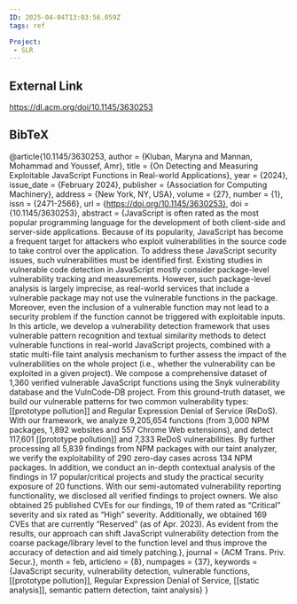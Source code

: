 ```yaml
---
ID: 2025-04-04T13:03:56.059Z
tags: ref

Project:
 - SLR
---
```

## External Link

https://dl.acm.org/doi/10.1145/3630253

## BibTeX

@article{10.1145/3630253, author = {Kluban, Maryna and Mannan, Mohammad and Youssef, Amr}, title = {On Detecting and Measuring Exploitable JavaScript Functions in Real-world Applications}, year = {2024}, issue_date = {February 2024}, publisher = {Association for Computing Machinery}, address = {New York, NY, USA}, volume = {27}, number = {1}, issn = {2471-2566}, url = {https://doi.org/10.1145/3630253}, doi = {10.1145/3630253}, abstract = {JavaScript is often rated as the most popular programming language for the development of both client-side and server-side applications. Because of its popularity, JavaScript has become a frequent target for attackers who exploit vulnerabilities in the source code to take control over the application. To address these JavaScript security issues, such vulnerabilities must be identified first. Existing studies in vulnerable code detection in JavaScript mostly consider package-level vulnerability tracking and measurements. However, such package-level analysis is largely imprecise, as real-world services that include a vulnerable package may not use the vulnerable functions in the package. Moreover, even the inclusion of a vulnerable function may not lead to a security problem if the function cannot be triggered with exploitable inputs. In this article, we develop a vulnerability detection framework that uses vulnerable pattern recognition and textual similarity methods to detect vulnerable functions in real-world JavaScript projects, combined with a static multi-file taint analysis mechanism to further assess the impact of the vulnerabilities on the whole project (i.e., whether the vulnerability can be exploited in a given project). We compose a comprehensive dataset of 1,360 verified vulnerable JavaScript functions using the Snyk vulnerability database and the VulnCode-DB project. From this ground-truth dataset, we build our vulnerable patterns for two common vulnerability types: [[prototype pollution]] and Regular Expression Denial of Service (ReDoS). With our framework, we analyze 9,205,654 functions (from 3,000 NPM packages, 1,892 websites and 557 Chrome Web extensions), and detect 117,601 [[prototype pollution]] and 7,333 ReDoS vulnerabilities. By further processing all 5,839 findings from NPM packages with our taint analyzer, we verify the exploitability of 290 zero-day cases across 134 NPM packages. In addition, we conduct an in-depth contextual analysis of the findings in 17 popular/critical projects and study the practical security exposure of 20 functions. With our semi-automated vulnerability reporting functionality, we disclosed all verified findings to project owners. We also obtained 25 published CVEs for our findings, 19 of them rated as “Critical” severity and six rated as “High” severity. Additionally, we obtained 169 CVEs that are currently “Reserved” (as of Apr. 2023). As evident from the results, our approach can shift JavaScript vulnerability detection from the coarse package/library level to the function level and thus improve the accuracy of detection and aid timely patching.}, journal = {ACM Trans. Priv. Secur.}, month = feb, articleno = {8}, numpages = {37}, keywords = {JavaScript security, vulnerability detection, vulnerable functions, [[prototype pollution]], Regular Expression Denial of Service, [[static analysis]], semantic pattern detection, taint analysis} }
